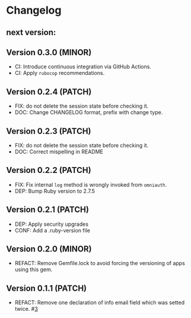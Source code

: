 # Changelog

## next version:

## Version 0.3.0 (MINOR)
- CI: Introduce continuous integration via GitHub Actions.
- CI: Apply `rubocop` recommendations.

## Version 0.2.4 (PATCH)
- FIX: do not delete the session state before checking it.
- DOC: Change CHANGELOG format, prefix with change type.

## Version 0.2.3 (PATCH)
- FIX: do not delete the session state before checking it.
- DOC: Correct mispelling in README

## Version 0.2.2 (PATCH)
- FIX: Fix internal `log` method is wrongly invoked from `omniauth`.
- DEP: Bump Ruby version to 2.7.5

## Version 0.2.1 (PATCH)
- DEP: Apply security upgrades
- CONF: Add a .ruby-version file

## Version 0.2.0 (MINOR)
- REFACT: Remove Gemfile.lock to avoid forcing the versioning of apps using this gem.

## Version 0.1.1 (PATCH)
- REFACT: Remove one declaration of info email field which was setted twice. \#[3](https://github.com/gencat/omniauth-idcat_mobil/pull/3)
